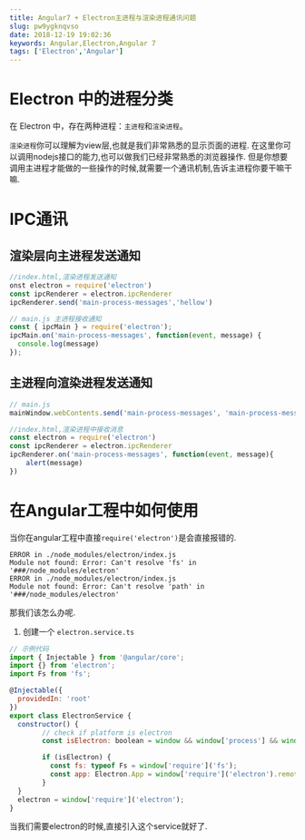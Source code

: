```yaml
---
title: Angular7 + Electron主进程与渲染进程通讯问题
slug: pw9ygknqvso
date: 2018-12-19 19:02:36
keywords: Angular,Electron,Angular 7
tags: ['Electron','Angular']
---
```


# Electron 中的进程分类
在 Electron 中，存在两种进程：`主进程`和`渲染进程`。


`渲染进程`你可以理解为view层,也就是我们非常熟悉的显示页面的进程.
在这里你可以调用nodejs接口的能力,也可以做我们已经非常熟悉的浏览器操作.
但是你想要调用主进程才能做的一些操作的时候,就需要一个通讯机制,告诉主进程你要干嘛干嘛.

# IPC通讯
## 渲染层向主进程发送通知

```js
//index.html,渲染进程发送通知
onst electron = require('electron')
const ipcRenderer = electron.ipcRenderer
ipcRenderer.send('main-process-messages','hellow')
```

```js
// main.js 主进程接收通知
const { ipcMain } = require('electron');
ipcMain.on('main-process-messages', function(event, message) {
  console.log(message)
});
```

## 主进程向渲染进程发送通知
```js
// main.js
mainWindow.webContents.send('main-process-messages', 'main-process-messages show')
```

```js
//index.html,渲染进程中接收消息
const electron = require('electron')
const ipcRenderer = electron.ipcRenderer
ipcRenderer.on('main-process-messages', function(event, message){
    alert(message)
})
```

# 在Angular工程中如何使用

当你在angular工程中直接`require('electron')`是会直接报错的.
```
ERROR in ./node_modules/electron/index.js
Module not found: Error: Can't resolve 'fs' in '###/node_modules/electron'
ERROR in ./node_modules/electron/index.js
Module not found: Error: Can't resolve 'path' in '###/node_modules/electron'
```
那我们该怎么办呢.

1. 创建一个 `electron.service.ts`
```js
// 示例代码
import { Injectable } from '@angular/core';
import {} from 'electron';
import Fs from 'fs';

@Injectable({
  providedIn: 'root'
})
export class ElectronService {
  constructor() {
        // check if platform is electron
        const isElectron: boolean = window && window['process'] && window['process'].type;

        if (isElectron) {
          const fs: typeof Fs = window['require']('fs');
          const app: Electron.App = window['require']('electron').remote;
        }
  }
  electron = window['require']('electron');
}

```

当我们需要electron的时候,直接引入这个service就好了.